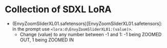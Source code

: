# Collection of SDXL LoRA

* (EnvyZoomSliderXL01.safetensors)[EnvyZoomSliderXL01.safetensors]: in the prompt use `<lora:d\EnvyZoomSliderXL01:(value)>`.
  * Change (value) to any number between -1 and 1: -1 being ZOOMED OUT, 1 being ZOOMED IN
